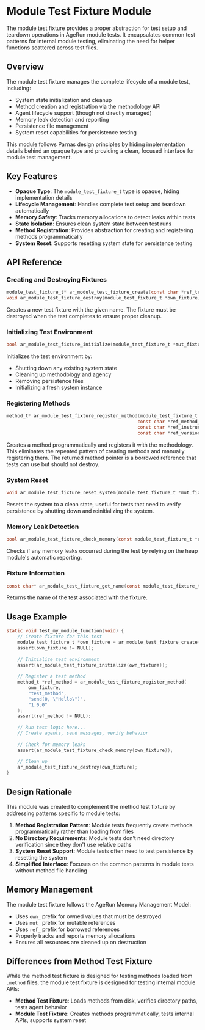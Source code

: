 # Module Test Fixture Module

The module test fixture provides a proper abstraction for test setup and teardown operations in AgeRun module tests. It encapsulates common test patterns for internal module testing, eliminating the need for helper functions scattered across test files.

## Overview

The module test fixture manages the complete lifecycle of a module test, including:
- System state initialization and cleanup
- Method creation and registration via the methodology API
- Agent lifecycle support (though not directly managed)
- Memory leak detection and reporting
- Persistence file management
- System reset capabilities for persistence testing

This module follows Parnas design principles by hiding implementation details behind an opaque type and providing a clean, focused interface for module test management.

## Key Features

- **Opaque Type**: The `module_test_fixture_t` type is opaque, hiding implementation details
- **Lifecycle Management**: Handles complete test setup and teardown automatically
- **Memory Safety**: Tracks memory allocations to detect leaks within tests
- **State Isolation**: Ensures clean system state between test runs
- **Method Registration**: Provides abstraction for creating and registering methods programmatically
- **System Reset**: Supports resetting system state for persistence testing

## API Reference

### Creating and Destroying Fixtures

```c
module_test_fixture_t* ar_module_test_fixture_create(const char *ref_test_name);
void ar_module_test_fixture_destroy(module_test_fixture_t *own_fixture);
```

Creates a new test fixture with the given name. The fixture must be destroyed when the test completes to ensure proper cleanup.

### Initializing Test Environment

```c
bool ar_module_test_fixture_initialize(module_test_fixture_t *mut_fixture);
```

Initializes the test environment by:
- Shutting down any existing system state
- Cleaning up methodology and agency
- Removing persistence files
- Initializing a fresh system instance

### Registering Methods

```c
method_t* ar_module_test_fixture_register_method(module_test_fixture_t *mut_fixture,
                                                const char *ref_method_name,
                                                const char *ref_instructions,
                                                const char *ref_version);
```

Creates a method programmatically and registers it with the methodology. This eliminates the repeated pattern of creating methods and manually registering them. The returned method pointer is a borrowed reference that tests can use but should not destroy.

### System Reset

```c
void ar_module_test_fixture_reset_system(module_test_fixture_t *mut_fixture);
```

Resets the system to a clean state, useful for tests that need to verify persistence by shutting down and reinitializing the system.

### Memory Leak Detection

```c
bool ar_module_test_fixture_check_memory(const module_test_fixture_t *ref_fixture);
```

Checks if any memory leaks occurred during the test by relying on the heap module's automatic reporting.

### Fixture Information

```c
const char* ar_module_test_fixture_get_name(const module_test_fixture_t *ref_fixture);
```

Returns the name of the test associated with the fixture.

## Usage Example

```c
static void test_my_module_function(void) {
    // Create fixture for this test
    module_test_fixture_t *own_fixture = ar_module_test_fixture_create("test_my_function");
    assert(own_fixture != NULL);
    
    // Initialize test environment
    assert(ar_module_test_fixture_initialize(own_fixture));
    
    // Register a test method
    method_t *ref_method = ar_module_test_fixture_register_method(
        own_fixture, 
        "test_method", 
        "send(0, \"Hello\")",
        "1.0.0"
    );
    assert(ref_method != NULL);
    
    // Run test logic here...
    // Create agents, send messages, verify behavior
    
    // Check for memory leaks
    assert(ar_module_test_fixture_check_memory(own_fixture));
    
    // Clean up
    ar_module_test_fixture_destroy(own_fixture);
}
```

## Design Rationale

This module was created to complement the method test fixture by addressing patterns specific to module tests:

1. **Method Registration Pattern**: Module tests frequently create methods programmatically rather than loading from files
2. **No Directory Requirements**: Module tests don't need directory verification since they don't use relative paths
3. **System Reset Support**: Module tests often need to test persistence by resetting the system
4. **Simplified Interface**: Focuses on the common patterns in module tests without method file handling

## Memory Management

The module test fixture follows the AgeRun Memory Management Model:
- Uses `own_` prefix for owned values that must be destroyed
- Uses `mut_` prefix for mutable references
- Uses `ref_` prefix for borrowed references
- Properly tracks and reports memory allocations
- Ensures all resources are cleaned up on destruction

## Differences from Method Test Fixture

While the method test fixture is designed for testing methods loaded from `.method` files, the module test fixture is designed for testing internal module APIs:

- **Method Test Fixture**: Loads methods from disk, verifies directory paths, tests agent behavior
- **Module Test Fixture**: Creates methods programmatically, tests internal APIs, supports system reset